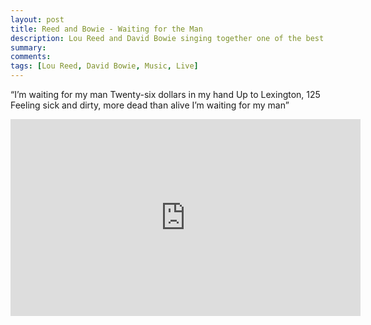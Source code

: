 ```yaml
---
layout: post
title: Reed and Bowie - Waiting for the Man
description: Lou Reed and David Bowie singing together one of the best songs to come out of the last 100 years and having fun doing it.
summary: 
comments: 
tags: [Lou Reed, David Bowie, Music, Live]
---
```


“I’m waiting for my man Twenty-six dollars in my hand Up to Lexington, 125 Feeling sick and dirty, more dead than alive I’m waiting for my man”

<div class="youtube-embed-container">
	<iframe width="560" height="315" src="https://www.youtube.com/embed/W4VEXl4vsq4" title="YouTube video player" frameborder="0" allow="accelerometer; autoplay; clipboard-write; encrypted-media; gyroscope; picture-in-picture" allowfullscreen></iframe>
</div>